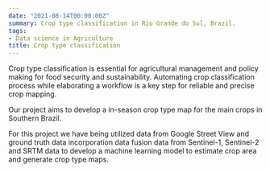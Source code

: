 ```yaml
---
date: "2021-08-14T00:00:00Z"
summary: Crop type classification in Rio Grande do Sul, Brazil.
tags:
- Data science in Agriculture
title: Crop type classification
---
```


Crop type classification is essential for agricultural management and policy making for food security and sustainability. Automating crop classification process while elaborating a workflow is a key step for reliable and precise crop mapping.

Our project aims to develop a in-season crop type map for the main crops in Southern Brazil.

For this project we have being utilized data from Google Street View and ground truth data incorporation data fusion data from Sentinel-1, Sentinel-2 and SRTM data to develop a machine learning model to estimate crop area and generate crop type maps.

